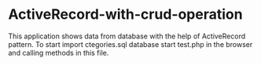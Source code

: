 # ActiveRecord-with-crud-operation

This application shows data from database with the help of ActiveRecord pattern.
To start import ctegories.sql database start test.php in the browser and calling methods in this file. 


